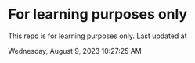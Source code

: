 # For learning purposes only
This repo is for learning purposes only.
Last updated at

Wednesday, August 9, 2023 10:27:25 AM

